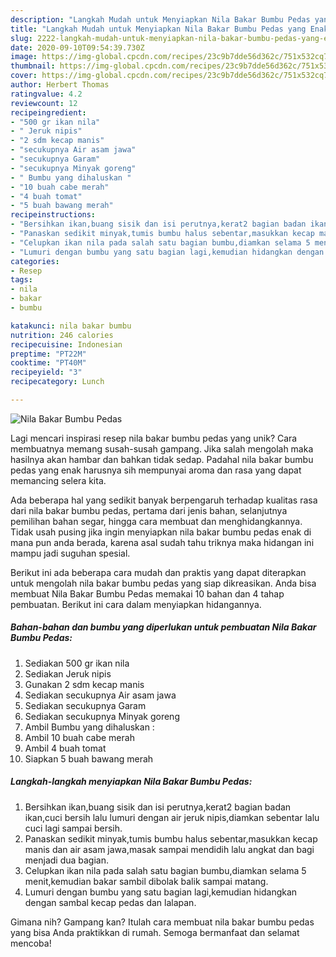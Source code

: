 ```yaml
---
description: "Langkah Mudah untuk Menyiapkan Nila Bakar Bumbu Pedas yang Enak"
title: "Langkah Mudah untuk Menyiapkan Nila Bakar Bumbu Pedas yang Enak"
slug: 2222-langkah-mudah-untuk-menyiapkan-nila-bakar-bumbu-pedas-yang-enak
date: 2020-09-10T09:54:39.730Z
image: https://img-global.cpcdn.com/recipes/23c9b7dde56d362c/751x532cq70/nila-bakar-bumbu-pedas-foto-resep-utama.jpg
thumbnail: https://img-global.cpcdn.com/recipes/23c9b7dde56d362c/751x532cq70/nila-bakar-bumbu-pedas-foto-resep-utama.jpg
cover: https://img-global.cpcdn.com/recipes/23c9b7dde56d362c/751x532cq70/nila-bakar-bumbu-pedas-foto-resep-utama.jpg
author: Herbert Thomas
ratingvalue: 4.2
reviewcount: 12
recipeingredient:
- "500 gr ikan nila"
- " Jeruk nipis"
- "2 sdm kecap manis"
- "secukupnya Air asam jawa"
- "secukupnya Garam"
- "secukupnya Minyak goreng"
- " Bumbu yang dihaluskan "
- "10 buah cabe merah"
- "4 buah tomat"
- "5 buah bawang merah"
recipeinstructions:
- "Bersihkan ikan,buang sisik dan isi perutnya,kerat2 bagian badan ikan,cuci bersih lalu lumuri dengan air jeruk nipis,diamkan sebentar lalu cuci lagi sampai bersih."
- "Panaskan sedikit minyak,tumis bumbu halus sebentar,masukkan kecap manis dan air asam jawa,masak sampai mendidih lalu angkat dan bagi menjadi dua bagian."
- "Celupkan ikan nila pada salah satu bagian bumbu,diamkan selama 5 menit,kemudian bakar sambil dibolak balik sampai matang."
- "Lumuri dengan bumbu yang satu bagian lagi,kemudian hidangkan dengan sambal kecap pedas dan lalapan."
categories:
- Resep
tags:
- nila
- bakar
- bumbu

katakunci: nila bakar bumbu 
nutrition: 246 calories
recipecuisine: Indonesian
preptime: "PT22M"
cooktime: "PT40M"
recipeyield: "3"
recipecategory: Lunch

---
```



![Nila Bakar Bumbu Pedas](https://img-global.cpcdn.com/recipes/23c9b7dde56d362c/751x532cq70/nila-bakar-bumbu-pedas-foto-resep-utama.jpg)

Lagi mencari inspirasi resep nila bakar bumbu pedas yang unik? Cara membuatnya memang susah-susah gampang. Jika salah mengolah maka hasilnya akan hambar dan bahkan tidak sedap. Padahal nila bakar bumbu pedas yang enak harusnya sih mempunyai aroma dan rasa yang dapat memancing selera kita.

Ada beberapa hal yang sedikit banyak berpengaruh terhadap kualitas rasa dari nila bakar bumbu pedas, pertama dari jenis bahan, selanjutnya pemilihan bahan segar, hingga cara membuat dan menghidangkannya. Tidak usah pusing jika ingin menyiapkan nila bakar bumbu pedas enak di mana pun anda berada, karena asal sudah tahu triknya maka hidangan ini mampu jadi suguhan spesial.




Berikut ini ada beberapa cara mudah dan praktis yang dapat diterapkan untuk mengolah nila bakar bumbu pedas yang siap dikreasikan. Anda bisa membuat Nila Bakar Bumbu Pedas memakai 10 bahan dan 4 tahap pembuatan. Berikut ini cara dalam menyiapkan hidangannya.

<!--inarticleads1-->

##### Bahan-bahan dan bumbu yang diperlukan untuk pembuatan Nila Bakar Bumbu Pedas:

1. Sediakan 500 gr ikan nila
1. Sediakan  Jeruk nipis
1. Gunakan 2 sdm kecap manis
1. Sediakan secukupnya Air asam jawa
1. Sediakan secukupnya Garam
1. Sediakan secukupnya Minyak goreng
1. Ambil  Bumbu yang dihaluskan :
1. Ambil 10 buah cabe merah
1. Ambil 4 buah tomat
1. Siapkan 5 buah bawang merah




<!--inarticleads2-->

##### Langkah-langkah menyiapkan Nila Bakar Bumbu Pedas:

1. Bersihkan ikan,buang sisik dan isi perutnya,kerat2 bagian badan ikan,cuci bersih lalu lumuri dengan air jeruk nipis,diamkan sebentar lalu cuci lagi sampai bersih.
1. Panaskan sedikit minyak,tumis bumbu halus sebentar,masukkan kecap manis dan air asam jawa,masak sampai mendidih lalu angkat dan bagi menjadi dua bagian.
1. Celupkan ikan nila pada salah satu bagian bumbu,diamkan selama 5 menit,kemudian bakar sambil dibolak balik sampai matang.
1. Lumuri dengan bumbu yang satu bagian lagi,kemudian hidangkan dengan sambal kecap pedas dan lalapan.




Gimana nih? Gampang kan? Itulah cara membuat nila bakar bumbu pedas yang bisa Anda praktikkan di rumah. Semoga bermanfaat dan selamat mencoba!
